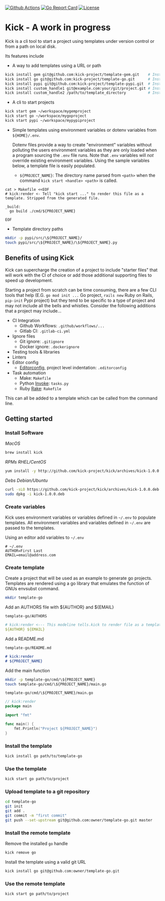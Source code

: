 [![Github Actions](https://github.com/kick-project/kick/workflows/Go/badge.svg?branch=master)](https://github.com/kick-project/kick/actions) [![Go Report Card](https://goreportcard.com/badge/kick-project/kick)](https://goreportcard.com/report/kick-project/kick)  [![License](https://img.shields.io/badge/License-Apache%202.0-blue.svg)](https://github.com/kick-project/kick/blob/master/LICENSE)

# Kick - A work in progress

Kick is a cli tool to start a project using templates under version control
or from a path on local disk.

Its features include

* A way to add templates using a URL or path

```bash
kick install gem git@github.com:kick-project/template-gem.git    # Install a gem template
kick install go git@github.com:kick-project/template-go.git      # Install a go template
kick install pypi git@github.com:kick-project/template-pypi.git  # Install a pypi template
kick install custom_handle1 git@example.com:your/git/project.git # Install a custom template for git
kick install custom_handle2 /path/to/template_directory          # Install a custom template from disk
```

* A cli to start projects 

```bash
kick start gem ~/workspace/mygemproject
kick start go ~/workspace/mygoproject
kick start pypi ~/workspace/mypypiproject
```

* Simple templates using environment variables or dotenv variables from
  `${HOME}/.env`.
  
  Dotenv files provide a way to create "environment" variables without polluting the users environment variables as they are only loaded when a program sourcing the `.env` file runs. Note that `.env` variables will _not_ override existing environment variables.
  Using the sample variables below, a template file is easily populated.
  - `${PROJECT_NAME}`: The directory name parsed from `<path>` when the command `kick start <handle> <path>` is called. 

```text
cat > Makefile <<EOF
# kick:render <- Tell "kick start ..." to render this file as a template. Stripped from the generated file.

_build:
  go build ./cmd/${PROJECT_NAME}

EOF
```

* Template directory paths

```bash
mkdir -p pypi/src/\${PROJECT_NAME}/
touch pypi/src/\${PROJECT_NAME}/\${PROJECT_NAME}.py
```

## Benefits of using Kick

Kick can supercharge the creation of a project to include "starter files"
that will work with the CI of choice or add those additional supporting files
to speed up development.

Starting a project from scratch can be time consuming, there are a few CLI
tools that help (E.G. `go mod init ...` Go project, `rails new` Ruby on
Rails, `pip-init` Pypi project) but they tend to be specific to a type of
project and may not include all the bells and whistles. Consider the
following additions that a project may include...

* CI Integration
  - Github Workflows: `.github/workflows/...`
  - Gitlab CI: `.gitlab-ci.yml` 
* Ignore files
  - Git ignore: `.gitignore`
  - Docker ignore: `.dockerignore`
* Testing tools & libraries
* Linters
* Editor config
  - [Editorconfig](https://editorconfig.org/), project level indentation: `.editorconfig`
* Task automation
  - Make: `Makefile`
  - Python [Invoke](http://www.pyinvoke.org/): `tasks.py`
  - Ruby [Rake](https://github.com/ruby/rake): `Rakefile`

This can all be added to a template which can be called from the command line.

## Getting started

### Install Software

*MacOS*
```bash
brew install kick 
```

*RPMs RHEL/CentOS*
```bash
yum install -y http://github.com/kick-project/kick/archives/kick-1.0.0.rpm
```

*Debs Debian/Ubuntu*
```bash
curl -sLO https://github.com/kick-project/kick/archives/kick-1.0.0.deb
sudo dpkg -i kick-1.0.0.deb
```

### Create variables

Kick uses environment variables or variables defined in `~/.env` to populate
templates. All environment variables and variables defined in `~/.env` are
passed to the templates.

Using an editor add variables to `~/.env`

```dotenv
# ~/.env
AUTHOR=First Last
EMAIL=email@address.com
```

### Create template 

Create a project that will be used as an example to generate go projects.
Templates are rendered using a go library that emulates the function of GNUs
envsubst command.

```bash
mkdir template-go
```

Add an AUTHORS file with ${AUTHOR} and ${EMAIL}

`template-go/AUTHORS`
```yaml
# kick:render <--- This modeline tells.kick to render file as a template. Line is stripped out from output file.
${AUTHOR} ${EMAIL}
```

Add a README.md

`template-go/README.md`
```markdown
# kick:render
# ${PROJECT_NAME}
```

Add the main function

```bash
mkdir -p template-go/cmd/\${PROJECT_NAME}
touch template-go/cmd/\${PROJECT_NAME}/main.go 
```

`template-go/cmd/\${PROJECT_NAME}/main.go`
```go
// kick:render
package main

import "fmt"

func main() {
    fmt.Println("Project ${PROJECT_NAME}")
}
```

### Install the template

```bash
kick install go path/to/template-go
```

### Use the template

```bash
kick start go path/to/project
```

### Upload template to a git repository

```bash
cd template-go
git init
git add .
git commit -m "first commit"
git push --set-upstream git@github.com:owner/template-go.git master
```

### Install the remote template

Remove the installed `go` handle

```bash
kick remove go
```

Install the template using a valid git URL

```bash
kick install go git@github.com:owner/template-go.git
```

### Use the remote template

```bash
kick start go path/to/project
```